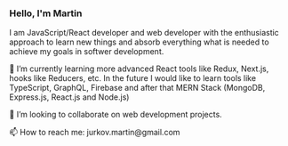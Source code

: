 <h3>Hello, I'm Martin</h3>

<p>I am JavaScript/React developer and web developer with the enthusiastic approach to learn new things and absorb everything what is 
  needed to achieve my goals in softwer development.</p>

<p>🌱 I’m currently learning more advanced React tools like Redux, Next.js, hooks like Reducers, etc.
In the future I would like to learn tools like TypeScript, GraphQL, Firebase and after that MERN Stack (MongoDB, Express.js, React.js and Node.js)</p>

<p>💞️ I’m looking to collaborate on web development projects.</p>

<p>📫 How to reach me: jurkov.martin@gmail.com</p>

<!---
martinjurkov/martinjurkov is a ✨ special ✨ repository because its `README.md` (this file) appears on your GitHub profile.
You can click the Preview link to take a look at your changes.
--->
